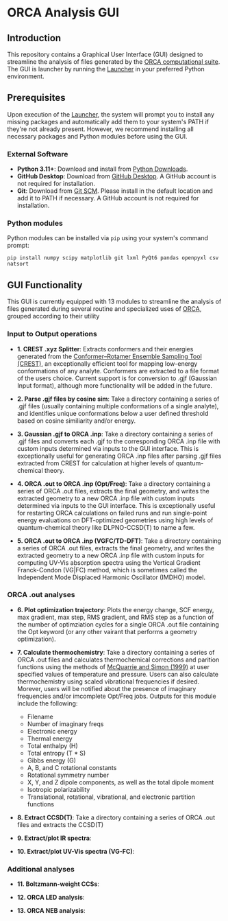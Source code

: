 # ORCA Analysis GUI

## Introduction
This repository contains a Graphical User Interface (GUI) designed to streamline the analysis of files generated by the [ORCA computational suite](https://orcaforum.kofo.mpg.de/app.php/portal). The GUI is launcher by running the [Launcher](/GUI/Launcher.py) in your preferred Python environment. 

## Prerequisites
Upon execution of the [Launcher](/GUI/Launcher.py), the system will prompt you to install any missing packages and automatically add them to your system's PATH if they're not already present. However, we recommend installing all necessary packages and Python modules before using the GUI.

### External Software
- **Python 3.11+**: Download and install from [Python Downloads](https://www.python.org/downloads/).
- **GitHub Desktop**: Download from [GitHub Desktop](https://desktop.github.com/). A GitHub account is not required for installation.
- **Git**: Download from [Git SCM](https://git-scm.com/). Please install in the default location and add it to PATH if necessary. A GitHub account is not required for installation.

### Python modules
Python modules can be installed via `pip` using your system's command prompt:

```console
pip install numpy scipy matplotlib git lxml PyQt6 pandas openpyxl csv natsort
```

## GUI Functionality
This GUI is currently equipped with 13 modules to streamline the analysis of files generated during several routine and specialized uses of [ORCA](https://orcaforum.kofo.mpg.de/app.php/portal), grouped according to their utility

### Input to Output operations

- **1. CREST .xyz Splitter**: Extracts conformers and their energies generated from the [Conformer–Rotamer Ensemble Sampling Tool (CREST)](https://crest-lab.github.io/crest-docs/), an exceptionally efficient tool for mapping low-energy conformations of any analyte. Conformers are extracted to a file format of the users choice. Current support is for conversion to .gjf (Gaussian Input format), although more functionality will be added in the future. 

- **2. Parse .gjf files by cosine sim**: Take a directory containing a series of .gjf files (usually containing multiple conformations of a single analyte), and identifies unique conformations below a user defined threshold based on cosine similiarity and/or energy.

- **3. Gaussian .gjf to ORCA .inp**: Take a directory containing a series of .gjf files and converts each .gjf to the corresponding ORCA .inp file with custom inputs determined via inputs to the GUI interface. This is exceptionally useful for generating ORCA .inp files after parsing .gjf files extracted from CREST for calculation at higher levels of quantum-chemical theory.

- **4. ORCA .out to ORCA .inp (Opt/Freq)**: Take a directory containing a series of ORCA .out files, extracts the final geometry, and writes the extracted geometry to a new ORCA .inp file with custom inputs determined via inputs to the GUI interface. This is exceptionally useful for restarting ORCA calculations on failed runs and run single-point energy evaluations on DFT-optimized geometries using high levels of quantum-chemical theory like DLPNO-CCSD(T) to name a few. 

- **5. ORCA .out to ORCA .inp (VGFC/TD-DFT)**: Take a directory containing a series of ORCA .out files, extracts the final geometry, and writes the extracted geometry to a new ORCA .inp file with custom inputs for computing UV-Vis absorption spectra using the Vertical Gradient Franck-Condon (VG|FC) method, which is sometimes called the Independent Mode Displaced Harmonic Oscillator (IMDHO) model. 

### ORCA .out analyses

- **6. Plot optimization trajectory**: Plots the energy change, SCF energy, max gradient, max step, RMS gradient, and RMS step as a function of the number of optimziation cycles for a single ORCA .out file containing the Opt keyword (or any other vairant that performs a geometry optimization).

- **7. Calculate thermochemistry**: Take a directory containing a series of ORCA .out files and calculates thermochemical corrections and parition functions using the methods of [McQuarrie and Simon (1999)](https://gaussian.com/wp-content/uploads/dl/thermo.pdf) at user specified values of temperature and pressure. Users can also calculate thermochemistry using scaled vibrational frequencies if desired. Morever, users will be notified about the presence of imaginary frequencies and/or imcomplete Opt/Freq jobs. Outputs for this module include the following:
    - Filename
    - Number of imaginary freqs
    - Electronic energy
    - Thermal energy
    - Total enthalpy (H)
    - Total entropy (T * S)
    - Gibbs energy (G) 
    - A, B, and C rotational constants
    - Rotational symmetry number
    - X, Y, and Z dipole components, as well as the total dipole moment
    - Isotropic polarizability
    - Translational, rotational, vibrational, and electronic partition functions 

- **8. Extract CCSD(T)**: Take a directory containing a series of ORCA .out files and extracts the CCSD(T)

- **9. Extract/plot IR spectra**:

- **10. Extract/plot UV-Vis spectra (VG-FC)**:

### Additional analyses

- **11. Boltzmann-weight CCSs**:

- **12. ORCA LED analysis**:

- **13. ORCA NEB analysis**:


 
